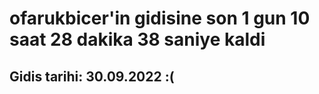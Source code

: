 # ofarukbicer'in gidisine son 1 gun 10 saat 28 dakika 38 saniye kaldi

## Gidis tarihi: 30.09.2022 :(